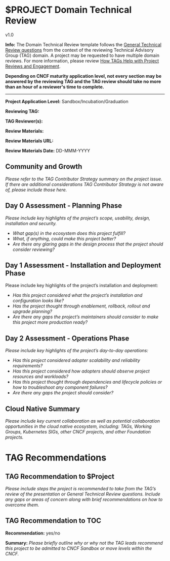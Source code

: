 # $PROJECT Domain Technical Review

v1.0

**Info:** The Domain Technical Review template follows the [General Technical Review questions][gtrq] from the context of the reviewing Technical Advisory Group (TAG) domain. A project may be requested to have multiple domain reviews. For more information, please review [How TAGs Help with Project Reviews and Engagement][pr]. 

**Depending on CNCF maturity application level, not every section may be answered by the reviewing TAG and the TAG review should take no more than an hour of a reviewer's time to complete.**

[gtrq]: general-technical-questions.md
[pr]: project-reviews.md

---

**Project Application Level:** Sandbox/Incubation/Graduation

**Reviewing TAG:** 

**TAG Reviewer(s):** 

**Review Materials:** <presentation to TAG or General Technical Review questionnaire>

**Review Materials URL:** 

**Review Materials Date:** DD-MMM-YYYY 


##  Community and Growth

*Please refer to the TAG Contributor Strategy summary on the project issue. If there are additional considerations TAG Contributor Strategy is not aware of, please include those here.*


<!-- (TAG assertion goes here) -->

##  Day 0 Assessment - Planning Phase

*Please include key highlights of the project’s scope, usability, design, installation and security.* 
* _What gap(s) in the ecosystem does this project fulfill?_ 
* _What, if anything, could make this project better?_
* _Are there any glaring gaps in the design process that the project should consider reviewing?_


<!-- (TAG assertion goes here) -->


##  Day 1 Assessment - Installation and Deployment Phase

Please include key highlights of the project’s installation and deployment:
* _Has this project considered what the project’s installation and configuration looks like?_ 
* _Has the project thought through enablement, rollback, rollout and upgrade planning?_ 
* _Are there any gaps the project’s maintainers should consider to make this project more production ready?_

<!-- (TAG assertion goes here) -->

## Day 2 Assessment - Operations Phase

*Please include key highlights of the project’s day-to-day operations:*
* _Has this project considered adopter scalability and reliability requirements?_
* _Has this project considered how adopters should observe project resources and workloads?_ 
* _Has this project thought through dependencies and lifecycle policies or how to troubleshoot any component failures?_ 
* _Are there any gaps the project should consider?_

<!-- (TAG assertion goes here) -->

## Cloud Native Summary

*Please include key current collaboration as well as potential collaboration opportunities in the cloud native ecosystem, including: TAGs, Working Groups, Kubernetes SIGs, other CNCF projects, and other Foundation projects.*

<!-- (TAG assertion goes here) -->

# TAG Recommendations

## TAG Recommendation to $Project

*Please include steps the project is recommended to take from the TAG’s review of the presentation or General Technical Review questions. Include any gaps or areas of concern along with brief recommendations on how to overcome them.*

<!-- (TAG assertion goes here) -->

## TAG Recommendation to TOC

**Recommendation:** yes/no

**Summary:** 
*Please briefly outline why or why not the TAG leads recommend this project to be admitted to CNCF Sandbox or move levels within the CNCF.*

<!-- (TAG assertion goes here) -->

